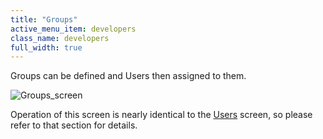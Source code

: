 ```yaml
---
title: "Groups"
active_menu_item: developers
class_name: developers
full_width: true
---
```



Groups can be defined and Users then assigned to them.

![Groups\_screen](/img/docs/groups_screen.zoom46.png)

Operation of this screen is nearly identical to the [Users](users) screen, so please refer to that section for details.

